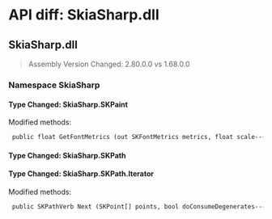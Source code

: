 # API diff: SkiaSharp.dll

## SkiaSharp.dll

> Assembly Version Changed: 2.80.0.0 vs 1.68.0.0

### Namespace SkiaSharp

#### Type Changed: SkiaSharp.SKPaint

Modified methods:

```diff
 public float GetFontMetrics (out SKFontMetrics metrics, float scale--- = 0---)
```


#### Type Changed: SkiaSharp.SKPath

#### Type Changed: SkiaSharp.SKPath.Iterator

Modified methods:

```diff
 public SKPathVerb Next (SKPoint[] points, bool doConsumeDegenerates--- = true---, bool exact--- = false---)
```




